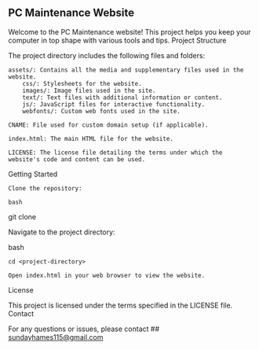 ## PC Maintenance Website

Welcome to the PC Maintenance website! This project helps you keep your computer in top shape with various tools and tips.
Project Structure

The project directory includes the following files and folders:

    assets/: Contains all the media and supplementary files used in the website.
        css/: Stylesheets for the website.
        images/: Image files used in the site.
        text/: Text files with additional information or content.
        js/: JavaScript files for interactive functionality.
        webfonts/: Custom web fonts used in the site.

    CNAME: File used for custom domain setup (if applicable).

    index.html: The main HTML file for the website.

    LICENSE: The license file detailing the terms under which the website's code and content can be used.

Getting Started

    Clone the repository:

    bash

git clone [<repository-url>](https://github.com/Akpams/pc-maintenance.git)

Navigate to the project directory:

bash

    cd <project-directory>

    Open index.html in your web browser to view the website.

License

This project is licensed under the terms specified in the LICENSE file.
Contact

For any questions or issues, please contact ## sundayhames115@gmail.com